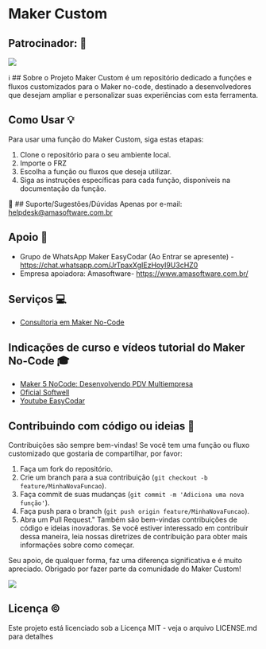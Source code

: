 # Maker Custom

## Patrocinador: 📌
<img src="https://github.com/jaimeabreujr/Maker-Customer/blob/main/assets/logo_da_Amasoftware.png">

ℹ️ ## Sobre o Projeto
Maker Custom é um repositório dedicado a funções e fluxos customizados para o Maker no-code, destinado a desenvolvedores que desejam ampliar e personalizar suas experiências com esta ferramenta.

## Como Usar 💡
Para usar uma função do Maker Custom, siga estas etapas:
1. Clone o repositório para o seu ambiente local.
2. Importe o FRZ
3. Escolha a função ou fluxos que deseja utilizar.
4. Siga as instruções específicas para cada função, disponíveis na documentação da função.

📧 ## Suporte/Sugestões/Dúvidas
Apenas por e-mail: helpdesk@amasoftware.com.br

## Apoio 💪 
* Grupo de WhatsApp Maker EasyCodar (Ao Entrar se apresente) - https://chat.whatsapp.com/JrTpaxXgIEzHoyI9U3cHZ0 
* Empresa apoiadora: Amasoftware- https://www.amasoftware.com.br/

## Serviços 💻 
* [Consultoria em Maker No-Code](https://api.whatsapp.com/send?phone=557132194787)

## Indicações de curso e vídeos tutorial do Maker No-Code 🎓 
* [Maker 5 NoCode: Desenvolvendo PDV Multiempresa](https://hotmart.com/pt-br/marketplace/produtos/maker-nocode-5-crie-sistema-de-vendas/V85582479V)
* [Oficial Softwell](https://suporte.softwell.com.br/eadmaker/)
* [Youtube EasyCodar](https://www.youtube.com/results?search_query=easy+codar)

## Contribuindo com código ou ideias 🎯 

Contribuições são sempre bem-vindas! Se você tem uma função ou fluxo customizado que gostaria de compartilhar, por favor:
1. Faça um fork do repositório.
2. Crie um branch para a sua contribuição (`git checkout -b feature/MinhaNovaFuncao`).
3. Faça commit de suas mudanças (`git commit -m 'Adiciona uma nova função'`).
4. Faça push para o branch (`git push origin feature/MinhaNovaFuncao`).
5. Abra um Pull Request."
Também são bem-vindas contribuições de código e ideias inovadoras. Se você estiver interessado em contribuir dessa maneira, leia nossas diretrizes de contribuição para obter mais informações sobre como começar.

Seu apoio, de qualquer forma, faz uma diferença significativa e é muito apreciado. Obrigado por fazer parte da comunidade do Maker Custom!

<img src="https://github.com/jaimeabreujr/Maker-Customer/blob/main/assets/Pix_14.54.29_86d4b38f.jpg">

## Licença ©️
Este projeto está licenciado sob a Licença MIT - veja o arquivo LICENSE.md para detalhes
